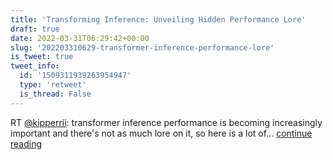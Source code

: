 ```yaml
---
title: 'Transforming Inference: Unveiling Hidden Performance Lore'
draft: true
date: 2022-03-31T06:29:42+00:00
slug: '202203310629-transformer-inference-performance-lore'
is_tweet: true
tweet_info:
  id: '1509311939263954947'
  type: 'retweet'
  is_thread: False
---
```




RT [@kipperrii](https://x.com/kipperrii): transformer inference performance is becoming increasingly important and there's not as much lore on it, so here is a lot of… [continue reading](https://x.com/sytelus/status/1509311939263954947)
